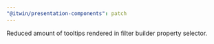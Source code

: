 ```yaml
---
"@itwin/presentation-components": patch
---
```


Reduced amount of tooltips rendered in filter builder property selector.
